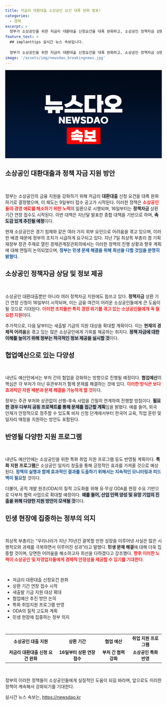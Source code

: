 ```yaml
---
title: 저금리 대환대출 소상공인 요건 대폭 완화 발표!
categories:
  - 경제
excerpt: >
  정부가 소상공인을 위한 저금리 대환대출 신청요건을 대폭 완화하고, 소상공인 정책자금 상환기간 연장 접수를 시작합니다. 9일부터 변화가 시작되는 이 정책은 어려움을 겪는 소상공인들에게 획기적인 도움이 될 전망입니다!
feature_text: >
  ## implanttips 실시간 뉴스 속보입니다.

  정부가 소상공인을 위한 저금리 대환대출 신청요건을 대폭 완화하고, 소상공인 정책자금 상환기간 연장 접수를 시작합니다. 9일부터 변화가 시작되는 이 정책은 어려움을 겪는 소상공인들에게 획기적인 도움이 될 전망입니다!
image: '/assets/img/newsdao_breakingnews.jpg'
---
```


<p><img src="/assets/img/newsdao_breakingnews.jpg" alt="implanttips 속보" /></p>

<h2 data-ke-size="size26">소상공인 대환대출과 정책 자금 지원 방안</h2>

<p data-ke-size="size16">&nbsp;</p>

<p>정부는 소상공인의 금융 지원을 강화하기 위해 저금리 <b>대환대출</b> 신청 요건을 대폭 완화하기로 결정했으며, 이 제도는 9일부터 접수 공고가 시작된다. 이러한 정책은 <b><span style="color: #ee2323;">소상공인들의 경영 애로를 해소하기 위한 노력</span></b>의 일환으로 시행되며, 16일부터는 <b>정책자금</b> 상환 기간 연장 접수도 시작된다. 이번 대책은 지난달 발표한 종합 대책을 기반으로 하며, <b><span style="background-color: #21538527;">속도감 있게 추진될 예정</span></b>이다. </p>

<p>현재 소상공인은 경기 침체와 같은 여러 가지 외부 요인으로 어려움을 겪고 있으며, 이러한 배경 때문에 정부의 조치가 시급하게 요구되고 있다. 지난 7일 최상목 부총리 겸 기획재정부 장관 주재로 열린 경제관계장관회의에서는 이러한 정책의 진행 상황과 향후 계획에 대해 면밀히 논의되었으며, <b><span style="color: #1a5490;">정부는 민생 문제 해결을 위해 최선을 다할 것임을 분명히 밝혔다</span></b>.</p>

<h2 data-ke-size="size26">소상공인 정책자금 상담 및 정보 제공</h2>

<p data-ke-size="size16">&nbsp;</p>

<p>소상공인 대환대출뿐만 아니라 여러 정책자금 지원에도 힘쓰고 있다. <b>정책자금</b> 상환 기간 연장 신청이 16일부터 시작되며, 이는 금융 여건이 어려운 소상공인들에게 큰 도움이 될 것으로 기대된다. <b><span style="color: #ee2323;">이러한 조치들은 특히 경영 위기를 겪고 있는 소상공인들에게 꼭 필요한 지원</span></b>이다. </p>

<p>추가적으로, 다음 달부터는 새출발 기금의 지원 대상을 확대할 계획이다. 이는 <b>현재의 경제적 어려움</b>을 겪고 있는 많은 소상공인에게 기회를 제공하는 취지다. <b><span style="background-color: #21538527;">정책 자금에 대한 이해를 높이기 위해 정부는 적극적인 정보 제공을 실시할 것</span></b>이다. </p>

<h2 data-ke-size="size26">협업예산으로 있는 다양성</h2>

<p data-ke-size="size16">&nbsp;</p>

<p>내년도 예산안에서는 부처 간의 협업을 강화하는 방향으로 진행될 예정이다. <b>협업예산</b>의 핵심은 각 부처가 아닌 유관부처가 함께 문제를 해결하는 것에 있다. <b><span style="color: #ee2323;">이러한 방식은 보다 효과적인 자원 배분과 문제 해결을 가능하게 할 것</span></b>이다.</p>

<p>정부는 주관 부처와 상관없이 선행-후속 사업을 긴밀히 연계하여 진행할 방침이다. <b><span style="background-color: #21538527;">필요한 경우 다부처 공동 프로젝트를 통해 문제를 접근할 계획</span></b>임을 밝혔다. 예를 들어, 외국 인재가 안정적으로 정주할 수 있도록 비자 신청 단계에서부터 한국어 교육, 직업 훈련 및 일자리 매칭을 지원하는 방안도 포함된다.</p>

<h2 data-ke-size="size26">반영될 다양한 지원 프로그램</h2>

<p data-ke-size="size16">&nbsp;</p>

<p>내년도 예산안에는 소상공인을 위한 특화 취업 지원 프로그램 등도 반영될 계획이다. <b>특화 지원 프로그램</b>은 소상공인 일자리 창출을 통해 긍정적인 효과를 가져올 것으로 예상된다. <b><span style="color: #1a5490;">정책의 실행과 함께 효과적인 결과를 도출하기 위해서는 지속적인 모니터링과 피드백이 필요</span></b>할 것이다.</p>

<p>더불어, 공적 개발 원조(ODA)의 질적 고도화를 위해 유·무상 ODA를 현장 수요 기반으로 다부처 협력 사업으로 확대할 예정이다. <b><span style="background-color: #21538527;">예를 들어, 산업 인력 양성 및 유망 기업의 진출을 위해 다양한 지원 방안이 모색될 것</span></b>이다.</p>

<h2 data-ke-size="size26">민생 현장에 집중하는 정부의 의지</h2>

<p data-ke-size="size16">&nbsp;</p>

<p>최상목 부총리는 “우리나라가 지난 70년간 괄목할 만한 성장을 이루어낸 사실은 많은 시행착오와 과제를 극복하면서 이루어진 성과”라고 말했다. <b>민생 문제 해결</b>에 대해 더욱 집중할 것이며, 당면한 어려움을 해소하고자 최선을 다하겠다고 강조했다. <b><span style="color: #ee2323;">향후 이러한 노력이 소상공인 및 자영업자들에게 경제적 안정성을 제공할 수 있기를 기대한다</span></b>.</p>

<p data-ke-size="size16">&nbsp;</p>

<ul>
<li>저금리 대환대출 신청요건 완화</li>
<li>상환 기간 연장 접수 시작</li>
<li>새출발 기금 지원 대상 확대</li>
<li>협업예산 추진 방안 논의</li>
<li>특화 취업지원 프로그램 반영</li>
<li>ODA의 질적 고도화 계획</li>
<li>민생 현장에 집중하는 정부 의지</li>
</ul>

<p data-ke-size="size16">&nbsp;</p>

<table style="width: 100%; border-collapse: collapse;">
<tr style="height: 17px;">
<td style="text-align: center; height: 17px;"><b>소상공인 대출 지원</b></td>
<td style="text-align: center; height: 17px;"><b>상환 기간</b></td>
<td style="text-align: center; height: 17px;"><b>협업 예산</b></td>
<td style="text-align: center; height: 17px;"><b>취업 지원 프로그램</b></td>
<tr style="height: 17px;">
<td style="text-align: center; height: 17px;"><b>저금리 대환대출 신청 요건 완화</b></td>
<td style="text-align: center; height: 17px;"><b>16일부터 상환 연장 접수</b></td>
<td style="text-align: center; height: 17px;"><b>부처 간 협력 강화</b></td>
<td style="text-align: center; height: 17px;"><b>소상공인 특화 반영</b></td>
</tr>
</table>

<p data-ke-size="size16">&nbsp;</p>

<p>정부의 이러한 정책들이 소상공인들에게 실질적인 도움이 되길 바라며, 앞으로도 이러한 정책이 계속해서 강화되기를 기대한다.</p>
실시간 뉴스 속보는, <a href="https://newsdao.kr" rel="dofollow">https://newsdao.kr</a>


